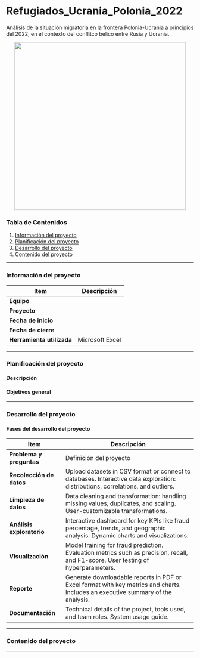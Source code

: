 # Refugiados_Ucrania_Polonia_2022
Análisis de la situación migratoria en la frontera Polonia-Ucrania a principios del 2022, en el contexto del conflitco bélico entre Rusia y Ucrania.

<p align="center">
  <img width="460" height="450" src="https://s10.s3c.es/imag/_v0/770x420/6/4/0/700x420_polonia-ucrania-banderas.jpg">
</p>

### Tabla de Contenidos
1. [Información del proyecto](#informacion-del-proyecto)
2. [Planificación del proyecto](#planificacion-del-proyecto)
3. [Desarrollo del proyecto](#desarrollo-del-proyecto)
4. [Contenido del proyecto](#contenido-del-proyecto)

---
### Información del proyecto

| Item                  | Descripción                                |
|-----------------------|--------------------------------------------|
| **Equipo**            |                                                                   |
| **Proyecto**          |                                                                 |
| **Fecha de inicio**   |                                                          |
| **Fecha de cierre**  |                                                         |
| **Herramienta utilizada** | Microsoft Excel                                       |

---

### Planificación del proyecto
#### Descripción
#### Objetivos general

---

### Desarrollo del proyecto

#### Fases del desarrollo del proyecto

| **Item**              | **Descripción**                           |
|-----------------------|-------------------------------------------|
| **Problema y preguntas**              | Definición del proyecto |
| **Recolección de datos** | Upload datasets in CSV format or connect to databases. Interactive data exploration: distributions, correlations, and outliers. |
| **Limpieza de datos** | Data cleaning and transformation: handling missing values, duplicates, and scaling. User-customizable transformations. |
| **Análisis exploratorio**      | Interactive dashboard for key KPIs like fraud percentage, trends, and geographic analysis. Dynamic charts and visualizations. |
| **Visualización** | Model training for fraud prediction. Evaluation metrics such as precision, recall, and F1-score. User testing of hyperparameters. |
| **Reporte** | Generate downloadable reports in PDF or Excel format with key metrics and charts. Includes an executive summary of the analysis. |
| **Documentación**     | Technical details of the project, tools used, and team roles. System usage guide. |

---

### Contenido del proyecto

---
